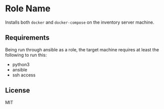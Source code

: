 Role Name
=========

Installs both `docker` and `docker-compose` on the inventory server machine.

Requirements
------------

Being run through ansible as a role, the target machine requires at least the following to run this:
- python3
- ansible
- ssh access

License
-------

MIT